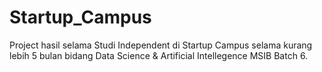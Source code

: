 # Startup_Campus
Project hasil selama Studi Independent di Startup Campus selama kurang lebih 5 bulan bidang Data Science &amp; Artificial Intellegence MSIB Batch 6.

